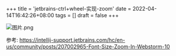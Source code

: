 +++
title = 'jetbrains-ctrl+wheel-实现-zoom'
date = 2022-04-14T16:42:26+08:00
tags = []
draft = false
+++

![图片.png](https://upload-images.jianshu.io/upload_images/4073481-cea5bea18ee2f6dc.png?imageMogr2/auto-orient/strip%7CimageView2/2/w/1240)


参考: https://intellij-support.jetbrains.com/hc/en-us/community/posts/207002965-Font-Size-Zoom-In-Webstorm-10
